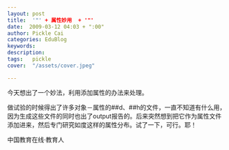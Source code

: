```yaml
---
layout: post  
title:  '"' + 属性妙用  + '"'
date:  2009-03-12 04:03 + ":00" 
author: Pickle Cai  
categories: EduBlog  
keywords: 
description:   
tags:	pickle   
cover:  "/assets/cover.jpeg"  

---  
```

    
今天想出了一个妙法，利用添加属性的办法来处理。



做试验的时候得出了许多对象－属性的##d、##h的文件，一直不知道有什么用，因为生成这些文件的同时也出了output报告的。后来突然想到把它作为属性文件添加进来，然后专门研究如度这样的属性分布。试了一下，可行。耶！



		    
 中国教育在线·教育人

